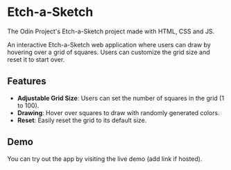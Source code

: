 # Etch-a-Sketch

The Odin Project's Etch-a-Sketch  project made with HTML, CSS and JS.

An interactive Etch-a-Sketch web application where users can draw by hovering over a grid of squares. Users can customize the grid size and reset it to start over.

## Features

- **Adjustable Grid Size**: Users can set the number of squares in the grid (1 to 100).
- **Drawing**: Hover over squares to draw with randomly generated colors.
- **Reset**: Easily reset the grid to its default size.

## Demo

You can try out the app by visiting the live demo (add link if hosted).


